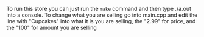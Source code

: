 To run this store you can just run the `make` command and then type ./a.out into a console.
To change what you are selling go into main.cpp and edit the line with "Cupcakes" into what it is you are selling, the "2.99" for price, and the "100" for amount you are selling
